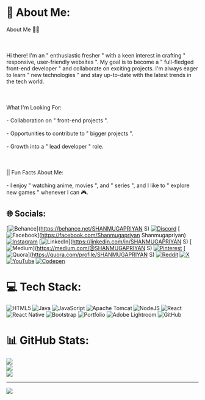 # 💫 About Me:
About Me 👨‍💻<br><br><br><br>Hi there! I'm an " enthusiastic fresher " with a keen interest in crafting " responsive, user-friendly websites ". My goal is to become a " full-fledged front-end developer " and collaborate on exciting projects. I'm always eager to learn " new technologies " and stay up-to-date with the latest trends in the tech world.<br><br><br><br> What I'm Looking For:<br><br>- Collaboration on " front-end projects ".<br><br>- Opportunities to contribute to " bigger projects ".<br><br>- Growth into a " lead developer " role.<br><br><br><br>|| Fun Facts About Me:<br><br>- I enjoy " watching anime, movies ", and " series ", and I like to " explore new games " whenever I can 🎮.


## 🌐 Socials:
[![Behance](https://img.shields.io/badge/Behance-1769ff?logo=behance&logoColor=white)](https://behance.net/SHANMUGAPRIYAN S) [![Discord](https://img.shields.io/badge/Discord-%237289DA.svg?logo=discord&logoColor=white)](https://discord.gg/shanmugapriyan8499) [![Facebook](https://img.shields.io/badge/Facebook-%231877F2.svg?logo=Facebook&logoColor=white)](https://facebook.com/Shanmugapriyan Shanmugapriyan) [![Instagram](https://img.shields.io/badge/Instagram-%23E4405F.svg?logo=Instagram&logoColor=white)](https://instagram.com/shanmugapriyan_._17) [![LinkedIn](https://img.shields.io/badge/LinkedIn-%230077B5.svg?logo=linkedin&logoColor=white)](https://linkedin.com/in/SHANMUGAPRIYAN S) [![Medium](https://img.shields.io/badge/Medium-12100E?logo=medium&logoColor=white)](https://medium.com/@SHANMUGAPRIYAN S) [![Pinterest](https://img.shields.io/badge/Pinterest-%23E60023.svg?logo=Pinterest&logoColor=white)](https://pinterest.com/smileyff9894) [![Quora](https://img.shields.io/badge/Quora-%23B92B27.svg?logo=Quora&logoColor=white)](https://quora.com/profile/SHANMUGAPRIYAN S) [![Reddit](https://img.shields.io/badge/Reddit-%23FF4500.svg?logo=Reddit&logoColor=white)](https://reddit.com/user/Emotional_Cat_4711) [![X](https://img.shields.io/badge/X-black.svg?logo=X&logoColor=white)](https://x.com/@20imt32) [![YouTube](https://img.shields.io/badge/YouTube-%23FF0000.svg?logo=YouTube&logoColor=white)](https://youtube.com/@@irtt-shanmugapriyans5460) [![Codepen](https://img.shields.io/badge/Codepen-000000?style=for-the-badge&logo=codepen&logoColor=white)](https://codepen.io/@shanmugapriyan17) 

# 💻 Tech Stack:
![HTML5](https://img.shields.io/badge/html5-%23E34F26.svg?style=for-the-badge&logo=html5&logoColor=white) ![Java](https://img.shields.io/badge/java-%23ED8B00.svg?style=for-the-badge&logo=openjdk&logoColor=white) ![JavaScript](https://img.shields.io/badge/javascript-%23323330.svg?style=for-the-badge&logo=javascript&logoColor=%23F7DF1E) ![Apache Tomcat](https://img.shields.io/badge/apache%20tomcat-%23F8DC75.svg?style=for-the-badge&logo=apache-tomcat&logoColor=black) ![NodeJS](https://img.shields.io/badge/node.js-6DA55F?style=for-the-badge&logo=node.js&logoColor=white) ![React](https://img.shields.io/badge/react-%2320232a.svg?style=for-the-badge&logo=react&logoColor=%2361DAFB) ![React Native](https://img.shields.io/badge/react_native-%2320232a.svg?style=for-the-badge&logo=react&logoColor=%2361DAFB) ![Bootstrap](https://img.shields.io/badge/bootstrap-%238511FA.svg?style=for-the-badge&logo=bootstrap&logoColor=white) ![Portfolio](https://img.shields.io/badge/Portfolio-%23000000.svg?style=for-the-badge&logo=firefox&logoColor=#FF7139) ![Adobe Lightroom](https://img.shields.io/badge/Adobe%20Lightroom-31A8FF.svg?style=for-the-badge&logo=Adobe%20Lightroom&logoColor=white) ![GitHub](https://img.shields.io/badge/github-%23121011.svg?style=for-the-badge&logo=github&logoColor=white)
# 📊 GitHub Stats:
![](https://github-readme-stats.vercel.app/api?username=shanmugapriyan17&theme=dark&hide_border=false&include_all_commits=false&count_private=false)<br/>
![](https://github-readme-streak-stats.herokuapp.com/?user=shanmugapriyan17&theme=dark&hide_border=false)<br/>
![](https://github-readme-stats.vercel.app/api/top-langs/?username=shanmugapriyan17&theme=dark&hide_border=false&include_all_commits=false&count_private=false&layout=compact)

---
[![](https://visitcount.itsvg.in/api?id=shanmugapriyan17&icon=0&color=0)](https://visitcount.itsvg.in)

<!-- Proudly created with GPRM ( https://gprm.itsvg.in ) -->
